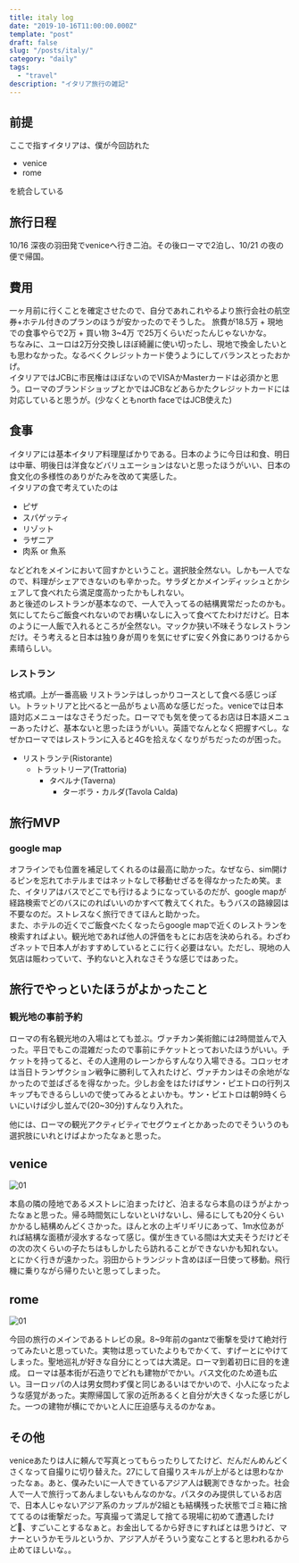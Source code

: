 ```yaml
---
title: italy log
date: "2019-10-16T11:00:00.000Z"
template: "post"
draft: false
slug: "/posts/italy/"
category: "daily"
tags:
  - "travel"
description: "イタリア旅行の雑記"
---
```


## 前提

ここで指すイタリアは、僕が今回訪れた

- venice
- rome

を統合している

## 旅行日程

10/16 深夜の羽田発でveniceへ行き二泊。その後ローマで2泊し、10/21 の夜の便で帰国。

## 費用

一ヶ月前に行くことを確定させたので、自分であれこれやるより旅行会社の航空券+ホテル付きのプランのほうが安かったのでそうした。
旅費が18.5万 + 現地での食事やらで2万 + 買い物 3~4万 で25万くらいだったんじゃないかな。  
ちなみに、ユーロは2万分交換しほぼ綺麗に使い切ったし、現地で換金したいとも思わなかった。なるべくクレジットカード使うようにしてバランスとったおかげ。  
イタリアではJCBに市民権はほぼないのでVISAかMasterカードは必須かと思う。ローマのブランドショップとかではJCBなどあらかたクレジットカードには対応していると思うが。(少なくともnorth faceではJCB使えた)

## 食事

イタリアには基本イタリア料理屋ばかりである。日本のように今日は和食、明日は中華、明後日は洋食などバリュエーションはないと思ったほうがいい、日本の食文化の多様性のありがたみを改めて実感した。  
イタリアの食で考えていたのは

- ピザ
- スパゲッティ
- リゾット
- ラザニア
- 肉系 or 魚系

などどれをメインにおいて回すかということ。選択肢全然ない。しかも一人でなので、料理がシェアできないのも辛かった。サラダとかメインディッシュとかシェアして食べれたら満足度高かったかもしれない。  
あと後述のレストランが基本なので、一人で入ってるの結構異常だったのかも。気にしてたらご飯食べれないのでお構いなしに入って食べてたわけだけど。日本のように一人飯で入れるところが全然ない。マックか狭い不味そうなレストランだけ。そう考えると日本は独り身が周りを気にせずに安く外食にありつけるから素晴らしい。

### レストラン

格式順。上が一番高級
リストランテはしっかりコースとして食べる感じっぽい。トラットリアと比べると一品がちょい高めな感じだった。veniceでは日本語対応メニューはなさそうだった。ローマでも気を使ってるお店は日本語メニューあったけど、基本ないと思ったほうがいい。英語でなんとなく把握すべし。なぜかローマではレストランに入ると4Gを拾えなくなりがちだったのが困った。

- リストランテ(Ristorante)
  - トラットリーア(Trattoria)
    - タベルナ(Taverna)
      - ターボラ・カルダ(Tavola Calda)

## 旅行MVP

### google map

オフラインでも位置を補足してくれるのは最高に助かった。なぜなら、sim開けるピンを忘れてホテルまではネットなしで移動せざるを得なかったため笑。また、イタリアはバスでどこでも行けるようになっているのだが、google mapが経路検索でどのバスにのればいいのかすべて教えてくれた。もうバスの路線図は不要なのだ。ストレスなく旅行できてほんと助かった。  
また、ホテルの近くでご飯食べたくなったらgoogle mapで近くのレストランを検索すればよい。観光地であれば他人の評価をもとにお店を決められる。わざわざネットで日本人がおすすめしているとこに行く必要はない。ただし、現地の人気店は賑わっていて、予約ないと入れなさそうな感じではあった。

## 旅行でやっといたほうがよかったこと

### 観光地の事前予約

ローマの有名観光地の入場はとても並ぶ。ヴァチカン美術館には2時間並んで入った。平日でもこの混雑だったので事前にチケットとっておいたほうがいい。チケットを持ってると、その人達用のレーンからすんなり入場できる。コロッセオは当日トランザクション戦争に勝利して入れたけど、ヴァチカンはその余地がなかったので並ばざるを得なかった。少しお金をはたけばサン・ピエトロの行列スキップもできるらしいので使ってみるとよいかも。サン・ピエトロは朝9時くらいにいけば少し並んで(20~30分)すんなり入れた。  
  
他には、ローマの観光アクティビティでセグウェイとかあったのでそういうのも選択肢にいれとけばよかったなぁと思った。

## venice

![01](/media/italy/02.png)

本島の隣の陸地であるメストレに泊まったけど、泊まるなら本島のほうがよかったなぁと思った。帰る時間気にしないといけないし、帰るにしても20分くらいかかるし結構めんどくさかった。ほんと水の上ギリギリにあって、1m水位あがれば結構な面積が浸水するなって感じ。僕が生きている間は大丈夫そうだけどその次の次くらいの子たちはもしかしたら訪れることができないかも知れない。  
とにかく行きが遠かった。羽田からトランジット含めほぼ一日使って移動。飛行機に乗りながら帰りたいと思ってしまった。

## rome

![01](/media/italy/01.jpg)

今回の旅行のメインであるトレビの泉。8~9年前のgantzで衝撃を受けて絶対行ってみたいと思っていた。実物は思っていたよりもでかくて、すげーとにやけてしまった。聖地巡礼が好きな自分にとっては大満足。ローマ到着初日に目的を達成。
ローマは基本街が石造りでどれも建物がでかい。バス文化のため道も広い。ヨーロッパの人は男女問わず僕と同じあるいはでかいので、小人になったような感覚があった。実際帰国して家の近所あるくと自分が大きくなった感じがした。一つの建物が横にでかいと人に圧迫感与えるのかなぁ。

## その他

veniceあたりは人に頼んで写真とってもらったりしてたけど、だんだんめんどくさくなって自撮りに切り替えた。27にして自撮りスキルが上がるとは思わなかったなぁ。あと、僕みたいに一人できているアジア人は観測できなかった。社会人で一人で旅行ってあんましないもんなのかな。パスタのみ提供しているお店で、日本人じゃないアジア系のカップルが2組とも結構残った状態でゴミ箱に捨ててるのは衝撃だった。写真撮って満足して捨てる現場に初めて遭遇したけど、すごいことするなぁと。お金出してるから好きにすればとは思うけど、マナーというかモラルというか、アジア人がそういう変なことすると思われるから止めてほしいな。。
